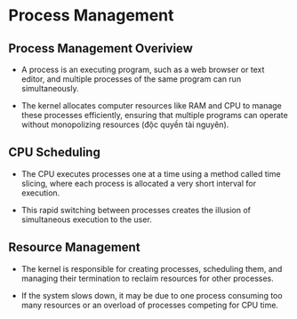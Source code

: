 # Process Management

## Process Management Overiview

- A process is an executing program, such as a web browser or text editor, and multiple processes of the same program can run simultaneously.

- The kernel allocates computer resources like RAM and CPU to manage these processes efficiently, ensuring that multiple programs can operate without monopolizing resources (độc quyền tài nguyên).

## CPU Scheduling

- The CPU executes processes one at a time using a method called time slicing, where each process is allocated a very short interval for execution.

- This rapid switching between processes creates the illusion of simultaneous execution to the user.

## Resource Management

- The kernel is responsible for creating processes, scheduling them, and managing their termination to reclaim resources for other processes.

- If the system slows down, it may be due to one process consuming too many resources or an overload of processes competing for CPU time.